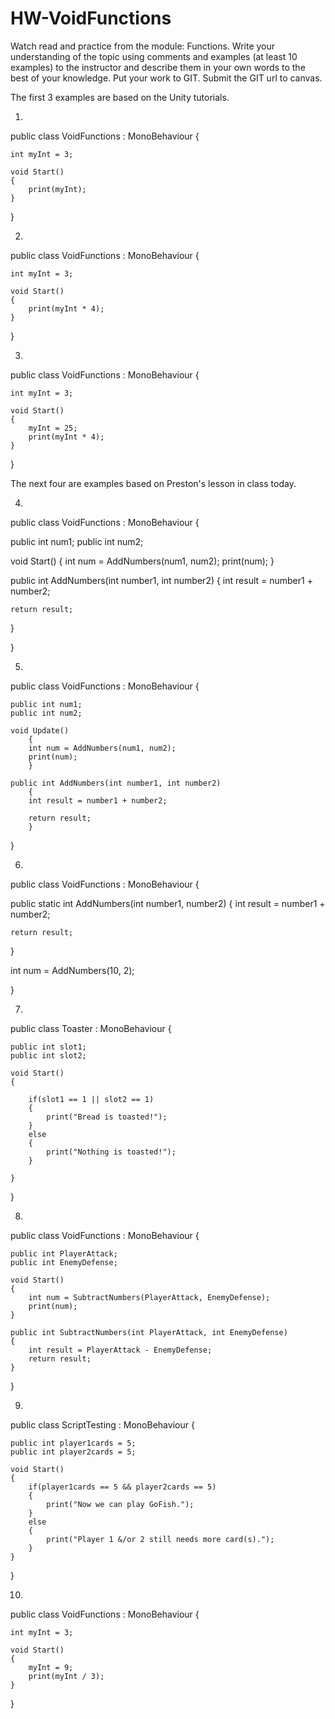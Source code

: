# HW-VoidFunctions
Watch read and practice from the module: Functions. Write your understanding of the topic using comments and examples (at least 10 examples) to the instructor and describe them in your own words to the best of your knowledge. Put your work to GIT. Submit the GIT url to canvas. 

The first 3 examples are based on the Unity tutorials.

1.

public class VoidFunctions : MonoBehaviour {

	int myInt = 3;

	void Start()
	{
		print(myInt);
	}

}

2.

public class VoidFunctions : MonoBehaviour {

	int myInt = 3;

	void Start()
	{
		print(myInt * 4);
	}

}

3.

public class VoidFunctions : MonoBehaviour {

	int myInt = 3;

	void Start()
	{
		myInt = 25;
		print(myInt * 4);
	}

}

The next four are examples based on Preston's lesson in class today.

4.

public class VoidFunctions : MonoBehaviour {

  public int num1;
  public int num2;

  void Start()
  {
    int num = AddNumbers(num1, num2);
    print(num);
  }

  public int AddNumbers(int number1, int number2)
  {
    int result = number1 + number2;

    return result;
  }

}

5.

public class VoidFunctions : MonoBehaviour {

	public int num1;
	public int num2;

	void Update()
		{
		int num = AddNumbers(num1, num2);
		print(num);
		}

	public int AddNumbers(int number1, int number2)
		{
		int result = number1 + number2;

		return result;
		}
}

6.

public class VoidFunctions : MonoBehaviour
{

  public static int AddNumbers(int number1, number2)
  {
    int result = number1 + number2;
    
    return result;
  }
  
  int num = AddNumbers(10, 2);

}

7.

public class Toaster : MonoBehaviour {

	public int slot1;
	public int slot2;

	void Start()
	{

		if(slot1 == 1 || slot2 == 1)
		{
			print("Bread is toasted!");
		}
		else
		{
			print("Nothing is toasted!");
		}

	}

}

8.

public class VoidFunctions : MonoBehaviour {

	public int PlayerAttack;
	public int EnemyDefense;

	void Start()
	{
		int num = SubtractNumbers(PlayerAttack, EnemyDefense);
		print(num);
	}

	public int SubtractNumbers(int PlayerAttack, int EnemyDefense)
	{
		int result = PlayerAttack - EnemyDefense;
		return result;
	}

}

9. 

public class ScriptTesting : MonoBehaviour {

	public int player1cards = 5;
	public int player2cards = 5;

	void Start()
	{
		if(player1cards == 5 && player2cards == 5)
		{
			print("Now we can play GoFish.");
		}
		else
		{
			print("Player 1 &/or 2 still needs more card(s).");
		}
	}
}

10.

public class VoidFunctions : MonoBehaviour {

	int myInt = 3;

	void Start()
	{
		myInt = 9;
		print(myInt / 3);
	}

}
